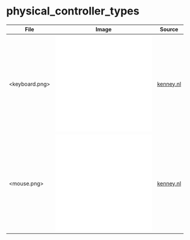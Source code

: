 # physical_controller_types

| File                    | Image                                           | Source
| ----------------------- | ----------------------------------------------- | ------
| <keyboard.png>          | ![keyboard.png](keyboard.png)                   | [kenney.nl](https://kenney.nl/assets/input-prompts)
| <mouse.png>             | ![mouse.png](mouse.png)                         | [kenney.nl](https://kenney.nl/assets/input-prompts)
